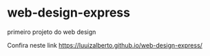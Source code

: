 # web-design-express
primeiro projeto do web design



Confira neste link https://luuizalberto.github.io/web-design-express/
